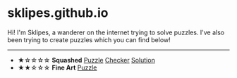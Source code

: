 # sklipes.github.io
Hi! I'm Sklipes, a wanderer on the internet trying to solve puzzles. I've also been trying to create puzzles which you can find below!

---

* ★☆☆☆☆ **Squashed** [Puzzle](https://sklipes.github.io/puzzle/squashed)  [Checker](https://www.callingit.in/1/#Qswu6/aoC3HUFA/C-B9VYwkatRpFTPFILoOhE0msvwSo1Txhc-U3F1YXNoZWQ=)  [Solution](https://sklipes.github.io/solution/squashed)
* ★★☆☆☆ **Fine Art** [Puzzle](https://sklipes.github.io/puzzle/fineart/)
